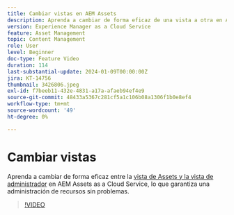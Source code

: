 ```yaml
---
title: Cambiar vistas en AEM Assets
description: Aprenda a cambiar de forma eficaz de una vista a otra en AEM Assets as a Cloud Service, lo que garantiza una administración de recursos sin problemas.
version: Experience Manager as a Cloud Service
feature: Asset Management
topic: Content Management
role: User
level: Beginner
doc-type: Feature Video
duration: 114
last-substantial-update: 2024-01-09T00:00:00Z
jira: KT-14756
thumbnail: 3426806.jpeg
exl-id: f7beeb11-432e-4831-a17a-afaeb94ef4e9
source-git-commit: 48433a5367c281cf5a1c106b08a1306f1b0e8ef4
workflow-type: tm+mt
source-wordcount: '49'
ht-degree: 0%

---
```


# Cambiar vistas

Aprenda a cambiar de forma eficaz entre la [vista de Assets y la vista de administrador](https://experienceleague.adobe.com/docs/experience-manager-cloud-service/content/assets/overview.html?lang=es#persona-based-experiences) en AEM Assets as a Cloud Service, lo que garantiza una administración de recursos sin problemas.

>[!VIDEO](https://video.tv.adobe.com/v/3439030/?learn=on&captions=spa)
